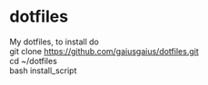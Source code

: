 # dotfiles
My dotfiles, to install do \
git clone https://github.com/gaiusgaius/dotfiles.git \
cd ~/dotfiles \
bash install_script

